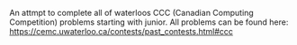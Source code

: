 An attmpt to complete all of waterloos CCC (Canadian Computing Competition) problems starting with junior. All problems can be found here: https://cemc.uwaterloo.ca/contests/past_contests.html#ccc
